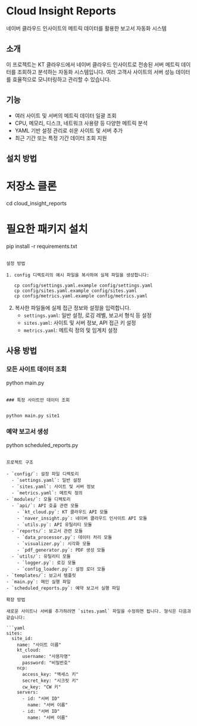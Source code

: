 # Cloud Insight Reports

네이버 클라우드 인사이트의 메트릭 데이터를 활용한 보고서 자동화 시스템

## 소개

이 프로젝트는 KT 클라우드에서 네이버 클라우드 인사이트로 전송된 서버 메트릭 데이터를 조회하고 분석하는 자동화 시스템입니다. 여러 고객사 사이트의 서버 성능 데이터를 효율적으로 모니터링하고 관리할 수 있습니다.

## 기능

- 여러 사이트 및 서버의 메트릭 데이터 일괄 조회
- CPU, 메모리, 디스크, 네트워크 사용량 등 다양한 메트릭 분석
- YAML 기반 설정 관리로 쉬운 사이트 및 서버 추가
- 최근 기간 또는 특정 기간 데이터 조회 지원

## 설치 방법


# 저장소 클론

cd cloud_insight_reports

# 필요한 패키지 설치
pip install -r requirements.txt
```

설정 방법

1. config 디렉토리의 예시 파일을 복사하여 실제 파일을 생성합니다:
   
   cp config/settings.yaml.example config/settings.yaml
   cp config/sites.yaml.example config/sites.yaml
   cp config/metrics.yaml.example config/metrics.yaml
   ```

2. 복사한 파일들에 실제 접근 정보와 설정을 입력합니다.
   - `settings.yaml`: 일반 설정, 로깅 레벨, 보고서 형식 등 설정
   - `sites.yaml`: 사이트 및 서버 정보, API 접근 키 설정
   - `metrics.yaml`: 메트릭 정의 및 임계치 설정

## 사용 방법

### 모든 사이트 데이터 조회


python main.py
```

### 특정 사이트만 데이터 조회


python main.py site1
```

### 예약 보고서 생성


python scheduled_reports.py
```

프로젝트 구조

- `config/`: 설정 파일 디렉토리
  - `settings.yaml`: 일반 설정
  - `sites.yaml`: 사이트 및 서버 정보
  - `metrics.yaml`: 메트릭 정의
- `modules/`: 모듈 디렉토리
  - `api/`: API 호출 관련 모듈
    - `kt_cloud.py`: KT 클라우드 API 모듈
    - `naver_insight.py`: 네이버 클라우드 인사이트 API 모듈
    - `utils.py`: API 유틸리티 모듈
  - `reports/`: 보고서 관련 모듈
    - `data_processor.py`: 데이터 처리 모듈
    - `visualizer.py`: 시각화 모듈
    - `pdf_generator.py`: PDF 생성 모듈
  - `utils/`: 유틸리티 모듈
    - `logger.py`: 로깅 모듈
    - `config_loader.py`: 설정 로더 모듈
- `templates/`: 보고서 템플릿
- `main.py`: 메인 실행 파일
- `scheduled_reports.py`: 예약 보고서 실행 파일

확장 방법

새로운 사이트나 서버를 추가하려면 `sites.yaml` 파일을 수정하면 됩니다. 형식은 다음과 같습니다:

```yaml
sites:
  site_id:
    name: "사이트 이름"
    kt_cloud:
      username: "사용자명"
      password: "비밀번호"
    ncp:
      access_key: "액세스 키"
      secret_key: "시크릿 키"
      cw_key: "CW 키"
    servers:
      - id: "서버 ID"
        name: "서버 이름"
      - id: "서버 ID"
        name: "서버 이름"
```

